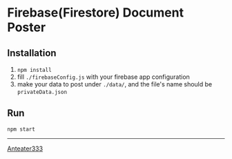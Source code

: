 # Firebase(Firestore) Document Poster

## Installation

1. `npm install`
2. fill `./firebaseConfig.js` with your firebase app configuration
3. make your data to post under `./data/`, and the file's name should be `privateData.json`

## Run

`npm start`

---

[Anteater333](https://github.com/anteater333)
